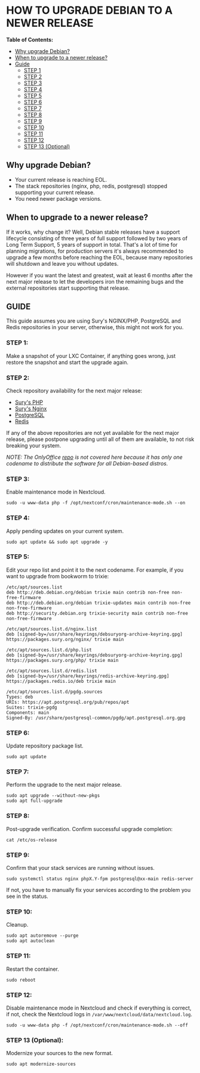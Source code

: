 # HOW TO UPGRADE DEBIAN TO A NEWER RELEASE

**Table of Contents:**
 + [Why upgrade Debian?](#why-upgrade-debian)
 + [When to upgrade to a newer release?](#when-to-upgrade-to-a-newer-release)
 + [Guide](#guide)
	+ [STEP 1](#step-1)
	+ [STEP 2](#step-2)
	+ [STEP 3](#step-3)
	+ [STEP 4](#step-4)
	+ [STEP 5](#step-5)
	+ [STEP 6](#step-6)
	+ [STEP 7](#step-7)
	+ [STEP 8](#step-8)
	+ [STEP 9](#step-9)
	+ [STEP 10](#step-10)
	+ [STEP 11](#step-11)
	+ [STEP 12](#step-12)
	+ [STEP 13 (Optional)](#step-13-optional)


## Why upgrade Debian?

 - Your current release is reaching EOL.
- The stack repositories (nginx, php, redis, postgresql) stopped supporting your current release.
- You need newer package versions.

## When to upgrade to a newer release?

If it works, why change it? Well, Debian stable releases have a support lifecycle consisting of three years of full support followed by two years of Long Term Support, 5 years of support in total. That's a lot of time for planning migrations, for production servers it's always recommended to upgrade a few months before reaching the EOL, because many repositories will shutdown and leave you without updates.

However if you want the latest and greatest, wait at least 6 months after the next major release to let the developers iron the remaining bugs and the external repositories start supporting that release.

## GUIDE
This guide assumes you are using Sury's NGINX/PHP, PostgreSQL and Redis repositories in your server, otherwise, this might not work for you.

### STEP 1:
Make a snapshot of your LXC Container, if anything goes wrong, just restore the snapshot and start the upgrade again.

### STEP 2:
Check repository availability for the next major release:

 - [Sury's PHP](https://packages.sury.org/php/dists/)
 - [Sury's Nginx](https://packages.sury.org/nginx/dists/)
 - [PostgreSQL](https://www.postgresql.org/download/linux/debian/#:~:text=The%20PostgreSQL%20Apt%20repository%20supports%20the%20current%20versions%20of%20Debian:)
 - [Redis](https://github.com/redis/redis-debian?tab=readme-ov-file#supported-operating-systems)

If any of the above repositories are not yet available for the next major release, please postpone upgrading until all of them are available, to not risk breaking your system.

*NOTE:*
*The OnlyOffice [repo](https://helpcenter.onlyoffice.com/en/docs/installation/docs-community-install-ubuntu.aspx#:~:text=While%20the%20APT%20package%20is%20built%20against%20Debian%20Squeeze,%20it%20is%20compatible%20with%20a%20number%20of%20Debian%20derivatives%20%28including%20Ubuntu%29%20which%20means%20you%20can%20use%20the%20same%20repository%20across%20all%20these%20distributions.) is not covered here because it has only one codename to distribute the software for all Debian-based distros.*

### STEP 3:
Enable maintenance mode in Nextcloud.

    sudo -u www-data php -f /opt/nextconf/cron/maintenance-mode.sh --on

### STEP 4:
Apply pending updates on your current system.

    sudo apt update && sudo apt upgrade -y

### STEP 5:
Edit your repo list and point it to the next codename.
For example, if you want to upgrade from bookworm to trixie:

    /etc/apt/sources.list
    deb http://deb.debian.org/debian trixie main contrib non-free non-free-firmware
    deb http://deb.debian.org/debian trixie-updates main contrib non-free non-free-firmware
    deb http://security.debian.org trixie-security main contrib non-free non-free-firmware

    /etc/apt/sources.list.d/nginx.list
    deb [signed-by=/usr/share/keyrings/debsuryorg-archive-keyring.gpg] https://packages.sury.org/nginx/ trixie main

    /etc/apt/sources.list.d/php.list
    deb [signed-by=/usr/share/keyrings/debsuryorg-archive-keyring.gpg] https://packages.sury.org/php/ trixie main

    /etc/apt/sources.list.d/redis.list
    deb [signed-by=/usr/share/keyrings/redis-archive-keyring.gpg] https://packages.redis.io/deb trixie main
    
    /etc/apt/sources.list.d/pgdg.sources
    Types: deb
    URIs: https://apt.postgresql.org/pub/repos/apt
    Suites: trixie-pgdg
    Components: main
    Signed-By: /usr/share/postgresql-common/pgdg/apt.postgresql.org.gpg

### STEP 6:
Update repository package list.

    sudo apt update

### STEP 7:
Perform the upgrade to the next major release.

    sudo apt upgrade --without-new-pkgs
    sudo apt full-upgrade

### STEP 8:
Post-upgrade verification.
Confirm successful upgrade completion:

    cat /etc/os-release

### STEP 9:
Confirm that your stack services are running without issues.

    sudo systemctl status nginx phpX.Y-fpm postgresql@xx-main redis-server

If not, you have to manually fix your services according to the problem you see in the status.

### STEP 10:
Cleanup.

    sudo apt autoremove --purge
    sudo apt autoclean

### STEP 11:
Restart the container.

    sudo reboot

### STEP 12:
Disable maintenance mode in Nextcloud and check if everything is correct, if not, check the Nextcloud logs in `/var/www/nextcloud/data/nextcloud.log`.

    sudo -u www-data php -f /opt/nextconf/cron/maintenance-mode.sh --off

### STEP 13 (Optional):
Modernize your sources to the new format.

    sudo apt modernize-sources

